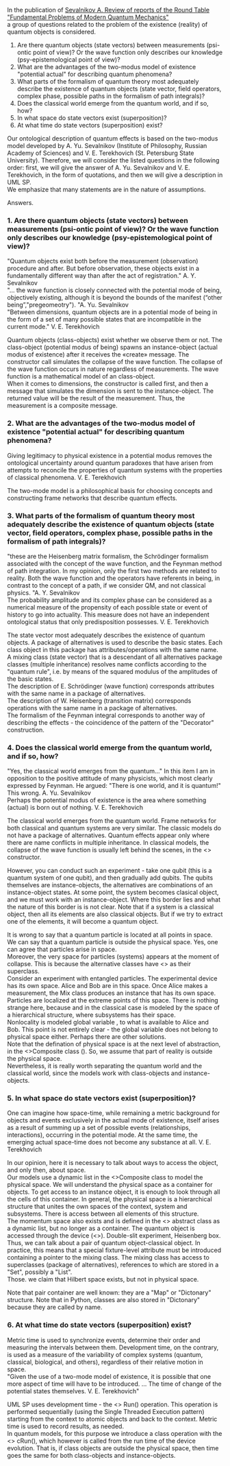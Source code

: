 In the publication of [Sevalnikov A. Review of reports of the Round Table "Fundamental Problems of Modern Quantum Mechanics"](https://vox-journal.org/html/issues/480)  
a group of questions related to the problem of the existence (reality) of quantum objects is considered.

1. Are there quantum objects (state vectors) between measurements
(psi-ontic point of view)? Or the wave function only describes our knowledge
(psy-epistemological point of view)?
2. What are the advantages of the two-modus model of existence "potential actual" for describing quantum phenomena?
3. What parts of the formalism of quantum theory most adequately describe the existence of quantum objects (state vector, field operators, complex phase, possible paths in the formalism of path integrals)?
4. Does the classical world emerge from the quantum world, and if so, how?
5. In what space do state vectors exist (superposition)?
6. At what time do state vectors (superposition) exist?

Our ontological description of quantum effects is based on the two-modus model developed by A. Yu. Sevalnikov (Institute of Philosophy, Russian Academy of Sciences) and V. E. Terekhovich (St. Petersburg State University). Therefore, we will consider the listed questions in the following order: first, we will give the answer of A. Yu. Sevalnikov and V. E. Terekhovich, in the form of quotations, and then we will give a description in UML SP.  
We emphasize that many statements are in the nature of assumptions.

Answers.
### 1. Are there quantum objects (state vectors) between measurements (psi-ontic point of view)? Or the wave function only describes our knowledge (psy-epistemological point of view)?  
"Quantum objects exist both before the measurement (observation) procedure and after. But before observation, these objects exist in a fundamentally different way than after the act of registration." A. Y. Sevalnikov  
"... the wave function is closely connected with the potential mode of being, objectively
existing, although it is beyond the bounds of the manifest (“other being”,"pregeomeotry"). "A. Yu. Sevalnikov  
"Between dimensions, quantum objects are in a potential mode of being
in the form of a set of many possible states that are incompatible in the current
mode." V. E. Terekhovich
  
Quantum objects (class-objects) exist whether we observe them or not. The class-object (potential modus of being) spawns an instance-object (actual modus of existence) after it receives the «create» message. The constructor call simulates the collapse of the wave function. The collapse of the wave function occurs in nature regardless of measurements.
The wave function is a mathematical model of an class-object.  
When it comes to dimensions, the constructor is called first, and then a message that simulates the dimension is sent to the instance-object. The returned value will be the result of the measurement. Thus, the measurement is a composite message.

### 2. What are the advantages of the two-modus model of existence "potential actual" for describing quantum phenomena?  
Giving legitimacy to physical existence in a potential modus removes the ontological uncertainty around quantum paradoxes that have arisen from attempts to reconcile the properties of quantum systems with the properties of classical phenomena.
V. E. Terekhovich  

The two-mode model is a philosophical basis for choosing concepts and constructing frame networks that describe quantum effects.

### 3. What parts of the formalism of quantum theory most adequately describe the existence of quantum objects (state vector, field operators, complex phase, possible paths in the formalism of path integrals)?  
"these are the Heisenberg matrix formalism, the Schrödinger formalism associated with the concept of the wave function, and the Feynman method of path integration. In my opinion, only the first two methods are related to reality. Both the wave function and the operators have referents in being, in contrast to the concept of a path, if we consider QM, and not classical physics. "A. Y. Sevalnikov  
The probability amplitude and its complex phase can be considered as a numerical measure of the propensity of each possible state or event of history to go into actuality. This measure does not have an independent ontological
status that only predisposition possesses. V. E. Terekhovich  
  
The state vector most adequately describes the existence of quantum objects. A package of alternatives is used to describe the basic states. Each class object in this package has attributes/operations with the same name. A mixing class (state vector) that is a descendant of all alternatives package classes (multiple inheritance) resolves name conflicts according to the "quantum rule", i.e. by means of the squared modulus of the amplitudes of the basic states.  
The description of E. Schrödinger (wave function) corresponds attributes  with the same name in a package of alternatives.  
The description of W. Heisenberg (transition matrix) corresponds  operations with the same name in a package of alternatives.  
The formalism of the Feynman integral corresponds to another way of describing the effects - the coincidence of the pattern of the "Decorator" construction.
  
### 4. Does the classical world emerge from the quantum world, and if so, how?  
"Yes, the classical world emerges from the quantum..."
In this item I am in opposition to the positive attitude of many physicists, which most clearly
expressed by Feynman. He argued: "There is one world, and it is quantum!" This
wrong. A. Yu. Sevalnikov  
Perhaps the potential modus of existence is the area where something (actual) is born out of nothing. V. E. Terekhovich  
  
The classical world emerges from the quantum world. Frame networks for both classical and quantum systems are very similar. The classic models do not have a package of alternatives. Quantum effects appear only where there are name conflicts in multiple inheritance. In classical models, the collapse of the wave function is usually left behind the scenes, in the <<Context>> constructor.  
  
However, you can conduct such an experiment - take one qubit (this is a quantum system of one qubit), and then gradually add qubits. The qubits themselves are instance-objects, the alternatives are combinations of an instance-object states.  At some point, the system becomes clasical object, and we must work with an instance-object. Where this border lies and what the nature of this border is is not clear.
Note that if a system is a classical object, then all its elements are also classical objects. But if we try to extract one of the elements, it will become a quantum object.  
  
It is wrong to say that a quantum particle is located at all points in space. We can say that a quantum particle is outside the physical space. Yes, one can agree that particles arise in space.  
Moreover, the very space for particles (systems) appears at the moment of collapse. This is because the alternative classes have <<Category>> as their superclass.  
Consider an experiment with entangled particles. The experimental device has its own space. Alice and Bob are in this space. Once Alice makes a measurement, the Mix class produces an instance that has its own space. Particles are localized at the extreme points of this space. There is nothing strange here, because and in the classical case is modeled by the space of a hierarchical structure, where subsystems has their space.  
Nonlocality is modeled global variable , to what is available to Alice and Bob. This point is not entirely clear - the global variable does not belong to physical space either. Perhaps there are other solutions.  
Note that the defination of physical space is at the next level of abstraction, in the <<Category>>Composite class ().
So, we assume that part of reality is outside the physical space.  
Nevertheless, it is really worth separating the quantum world and the classical world, since the models work with class-objects and instance-objects.  
  
### 5. In what space do state vectors exist (superposition)?  
One can imagine how space-time, while remaining a metric background for
objects and events exclusively in the actual mode of existence, itself arises
as a result of summing up a set of possible events (relationships, interactions),
occurring in the potential mode. At the same time, the emerging actual
space-time does not become any substance at all. V. E. Terekhovich   
  
In our opinion, here it is necessary to talk about ways to access the object, and only then, about space.  
Our models use a dynamic list in the <<Category>>Composite  class to model the physical space. We will understand the physical space as a container for objects. To get access to an instance object, it is enough to look through all the cells of this container. In general, the physical space is a hierarchical structure that unites the own spaces of the context, system and subsystems. There is access between all elements of this structure.  
The momentum space also exists and is defined in the <<Substance>> abstract class as a dynamic list, but no longer as a container.
The quantum object is accessed through the device (<<System>>). Double-slit experiment, Heisenberg box. Thus, we can talk about a pair of quantum object-classical object. In practice, this means that a special fixture-level attribute must be introduced containing a pointer to the mixing class. The mixing class has access to superclasses (package of alternatives), references to which are stored in a "Set", possibly a "List".  
Those. we claim that Hilbert space exists, but not in physical space.  
  
Note that pair container are well known: they are a "Map" or "Dictonary" structure. Note that in Python, classes are also stored in "Dictonary" because they are called by name.    
  
### 6. At what time do state vectors (superposition) exist?  
Metric time is used to synchronize events, determine their order
and measuring the intervals between them. Development time, on the contrary, is used as a measure of the variability of complex systems (quantum, classical, biological, and others), regardless of their relative motion in space.  
"Given the use of a two-mode model of existence, it is possible that one more aspect of time will have to be introduced. ... The time of change of the potential states themselves. V. E. Terekhovich"  
  
UML SP uses development time - the <<Exist>> Run() operation. This operation is performed sequentially (using the Single Threaded Execution pattern) starting from the context to atomic objects and back to the context. Metric time is used to record results, as needed.  
In quantum models, for this purpose we introduce a class operation with the <<Exist>> cRun(), which however is called from the run time of the device evolution. That is, if class objects are outside the physical space, then time goes the same for both class-objects and instance-objects.  
